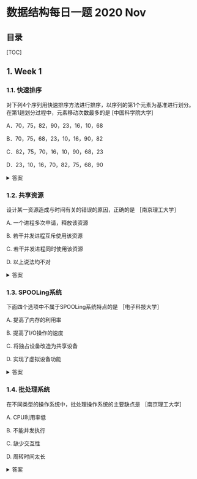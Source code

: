 数据结构每日一题 2020 Nov
===

目录
---

[TOC]

## 1. Week 1

### 1.1. 快速排序

对下列4个序列用快速排序方法进行排序，以序列的第1个元素为基准进行划分。在第1趟划分过程中，元素移动次数最多的是           [中国科学院大学]

A．70，75，82，90，23，16，10，68

B．70，75，68，23，10，16，90，82

C．82，75，70，16，10，90，68，23

D．23，10，16，70，82，75，68，90

<details>
<summary>答案</summary>
答案：A<br>
解析：快速排序第一趟划分的方法是：将第1个元素放在最终排好序列的最终位置上，则在这个位置右边小于该元素值的元素都移到其左边，则在这个位置左边小于该元素值的元素都移到其右边。故选A。
</details>

### 1.2. 共享资源

设计某一资源造成与时间有关的错误的原因，正确的是        ［南京理工大学］

A.   一个进程多次申请，释放该资源

B.   若干并发进程互斥使用该资源

C.   若干并发进程同时使用该资源

D.   以上说法均不对

<details>
<summary>答案</summary>
答案：C<br>
解析：本题考查进程互斥、同步及资源分配的相关知识。由于某一资源造成与时间有关的错误，意思是在时间上对同一资源的竞争而产生的错误，在一个进程占用该资源时，另一进程希望能得到该资源，而该资源在此刻又不能同时为两个进程共享而造成的错误。若干并发进程互斥使用该资源时，系统采用了P、 V操作对其资源进行管理，不会产生错误。当若干个并发进程需要同时使用该资源，而资源有限时，就会成为系统正常运行的瓶颈。
</details>

### 1.3. SPOOLing系统

下面四个选项中不属于SPOOLing系统特点的是        ［电子科技大学］

A. 提高了内存的利用率

B. 提高了I/O操作的速度

C. 将独占设备改造为共享设备

D. 实现了虚拟设备功能

<details>
<summary>答案</summary>
答案：A<br>
解析：SPOOLing是外部设备联机并行操作，很明显它跟内存没有什么直接的关系。SPOOLing:将一台物理I/O设备虚拟为多台逻辑I/O设备，同样允许多个用户共享一台物理I/O设备，其特点有：<br>
(1)提高了I/O速度。<br>
(2)将独占设备改造为共享设备。<br>
(3)实现了虚拟设备功能。
</details>

### 1.4. 批处理系统

在不同类型的操作系统中，批处理操作系统的主要缺点是        ［南京理工大学］

A. CPU利用率低

B. 不能并发执行

C. 缺少交互性

D. 周转时间太长

<details>
<summary>答案</summary>
答案：C<br>
解析：批处理系统的设计其目标是加大吞吐量，减少周转时间。为达到此目的，系统一般要尽可能地提高CPU利用率，并采用多道并发程序设 计，而与用户的交互不在其考虑范围之内，此问题交由交互式操作系统来解决。
</details>
